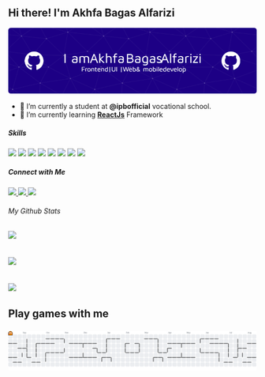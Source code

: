 ## Hi there! I'm Akhfa Bagas Alfarizi


![Akhfa Bagas Alfarizi](img/github-header-image2.png)


<!-- **Akhfabgss/akhfabgss** is a ✨ _special_ ✨ repository because its `README.md` (this file) appears on your GitHub profile.

Here are some ideas to get you started: 

- 👯 I’m looking to collaborate on ...
- 🤔 I’m looking for help with ...
- 💬 Ask me about ...
- 📫 How to reach me: ...
- 😄 Pronouns: ...
- ⚡ Fun fact: ...-->


- 🔭 I’m currently a student at **@ipbofficial** vocational school.
- 🌱 I’m currently learning [**ReactJs**](https://react.dev/) Framework


##### Skills
<p>
    <img src="https://img.shields.io/badge/Figma-F24E1E?style=for-the-badge&logo=figma&logoColor=white" />
    <img src="https://img.shields.io/badge/HTML5-E34F26?style=for-the-badge&logo=html5&logoColor=white" />
    <img src="https://img.shields.io/badge/CSS3-1572B6?style=for-the-badge&logo=css3&logoColor=white" />
    <img src="https://img.shields.io/badge/JavaScript-323330?style=for-the-badge&logo=javascript&logoColor=F7DF1E" />
    <img src="https://img.shields.io/badge/Tailwind_CSS-38B2AC?style=for-the-badge&logo=tailwind-css&logoColor=white" />
    <img src="https://img.shields.io/badge/React-20232A?style=for-the-badge&logo=react&logoColor=61DAFB" />
    <img src="https://img.shields.io/badge/PHP-777BB4?style=for-the-badge&logo=php&logoColor=white" />
    <img src="https://img.shields.io/badge/Laravel-FF2D20?style=for-the-badge&logo=laravel&logoColor=white" />
</p>

##### Connect with Me

<p>
  <a href="https://instagram.com/akhfabgss" target="_blank">
    <img src="https://img.shields.io/badge/Instagram-E4405F?style=for-the-badge&logo=instagram&logoColor=white"/>
  </a>
  <a href="https://www.linkedin.com/in/akhfa-bagas-alfarizi" target="_blank">
    <img src="https://img.shields.io/badge/LinkedIn-0077B5?style=for-the-badge&logo=linkedin&logoColor=white"/>
  </a>
  <a href="https://www.tiktok.com/@akhfabgss" target="_blank">
    <img src="https://img.shields.io/badge/TikTok-000000?style=for-the-badge&logo=tiktok&logoColor=white"/>
  </a>
</p>


###### My Github Stats

![](https://github-readme-stats.vercel.app/api?username=akhfabgss&theme=tokyonight&hide_border=false&include_all_commits=false&count_private=false)
<br/><br/><br/>
![](https://nirzak-streak-stats.vercel.app/?user=akhfabgss&theme=tokyonight&hide_border=false)
<br/><br/><br/>
![](https://github-readme-stats.vercel.app/api/top-langs/?username=akhfabgss&theme=tokyonight&hide_border=false&include_all_commits=false&count_private=false&layout=compact)

<h2 align="left">Play games with me </h2>

###

<picture>
  <source media="(prefers-color-scheme: dark)" srcset="https://raw.githubusercontent.com/akhfabgss/akhfabgss/output/pacman-contribution-graph-dark.svg">
  <source media="(prefers-color-scheme: light)" srcset="https://raw.githubusercontent.com/akhfabgss/akhfabgss/output/pacman-contribution-graph.svg">
  <img alt="pacman contribution graph" src="https://raw.githubusercontent.com/akhfabgss/akhfabgss/output/pacman-contribution-graph.svg">
</picture>

###
